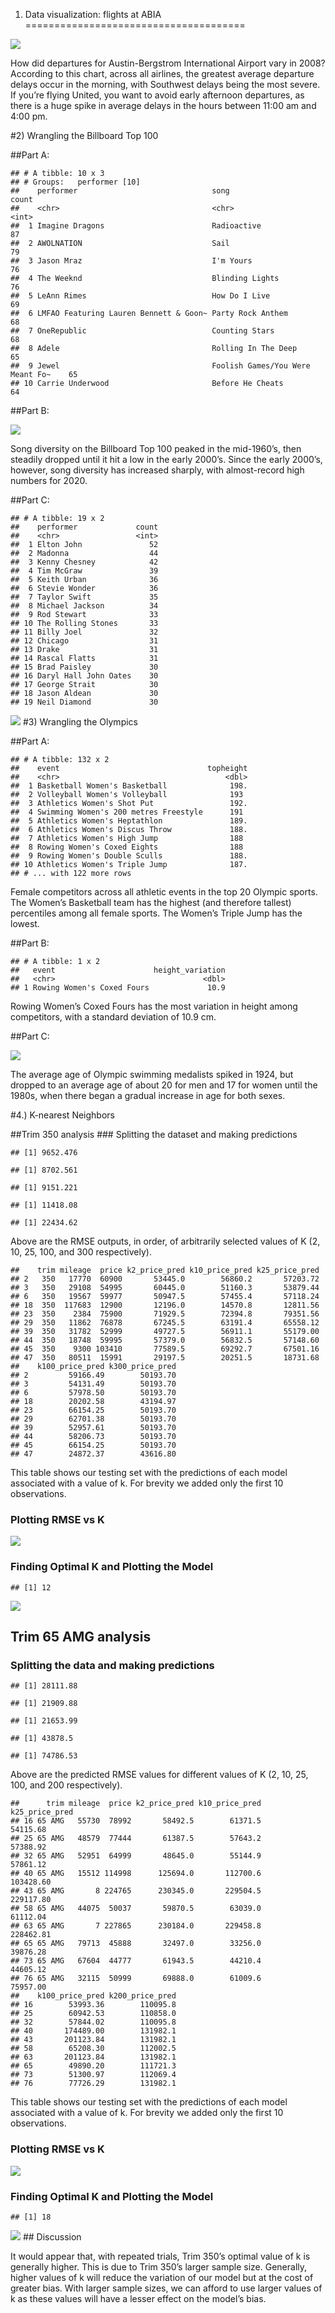 1) Data visualization: flights at ABIA
======================================

![](hw1-markdown_files/figure-markdown_strict/Airline%20Delays%20(1)-1.png)

How did departures for Austin-Bergstrom International Airport vary in
2008? According to this chart, across all airlines, the greatest average
departure delays occur in the morning, with Southwest delays being the
most severe. If you’re flying United, you want to avoid early afternoon
departures, as there is a huge spike in average delays in the hours
between 11:00 am and 4:00 pm.

\#2) Wrangling the Billboard Top 100

\#\#Part A:

    ## # A tibble: 10 x 3
    ## # Groups:   performer [10]
    ##    performer                              song                             count
    ##    <chr>                                  <chr>                            <int>
    ##  1 Imagine Dragons                        Radioactive                         87
    ##  2 AWOLNATION                             Sail                                79
    ##  3 Jason Mraz                             I'm Yours                           76
    ##  4 The Weeknd                             Blinding Lights                     76
    ##  5 LeAnn Rimes                            How Do I Live                       69
    ##  6 LMFAO Featuring Lauren Bennett & Goon~ Party Rock Anthem                   68
    ##  7 OneRepublic                            Counting Stars                      68
    ##  8 Adele                                  Rolling In The Deep                 65
    ##  9 Jewel                                  Foolish Games/You Were Meant Fo~    65
    ## 10 Carrie Underwood                       Before He Cheats                    64

\#\#Part B:

![](hw1-markdown_files/figure-markdown_strict/Musical%20Diversity%20(2B)-1.png)

Song diversity on the Billboard Top 100 peaked in the mid-1960’s, then
steadily dropped until it hit a low in the early 2000’s. Since the early
2000’s, however, song diversity has increased sharply, with
almost-record high numbers for 2020.

\#\#Part C:

    ## # A tibble: 19 x 2
    ##    performer             count
    ##    <chr>                 <int>
    ##  1 Elton John               52
    ##  2 Madonna                  44
    ##  3 Kenny Chesney            42
    ##  4 Tim McGraw               39
    ##  5 Keith Urban              36
    ##  6 Stevie Wonder            36
    ##  7 Taylor Swift             35
    ##  8 Michael Jackson          34
    ##  9 Rod Stewart              33
    ## 10 The Rolling Stones       33
    ## 11 Billy Joel               32
    ## 12 Chicago                  31
    ## 13 Drake                    31
    ## 14 Rascal Flatts            31
    ## 15 Brad Paisley             30
    ## 16 Daryl Hall John Oates    30
    ## 17 George Strait            30
    ## 18 Jason Aldean             30
    ## 19 Neil Diamond             30

![](hw1-markdown_files/figure-markdown_strict/19%20Artists%20that%20are%20Built%20Different%20(2C)-1.png)
\#3) Wrangling the Olympics

\#\#Part A:

    ## # A tibble: 132 x 2
    ##    event                                 topheight
    ##    <chr>                                     <dbl>
    ##  1 Basketball Women's Basketball              198.
    ##  2 Volleyball Women's Volleyball              193 
    ##  3 Athletics Women's Shot Put                 192.
    ##  4 Swimming Women's 200 metres Freestyle      191 
    ##  5 Athletics Women's Heptathlon               189.
    ##  6 Athletics Women's Discus Throw             188.
    ##  7 Athletics Women's High Jump                188 
    ##  8 Rowing Women's Coxed Eights                188 
    ##  9 Rowing Women's Double Sculls               188.
    ## 10 Athletics Women's Triple Jump              187.
    ## # ... with 122 more rows

Female competitors across all athletic events in the top 20 Olympic
sports. The Women’s Basketball team has the highest (and therefore
tallest) percentiles among all female sports. The Women’s Triple Jump
has the lowest.

\#\#Part B:

    ## # A tibble: 1 x 2
    ##   event                      height_variation
    ##   <chr>                                 <dbl>
    ## 1 Rowing Women's Coxed Fours             10.9

Rowing Women’s Coxed Fours has the most variation in height among
competitors, with a standard deviation of 10.9 cm.

\#\#Part C:

![](hw1-markdown_files/figure-markdown_strict/Average%20Age%20of%20Olympic%20Swimmers%20(3C)-1.png)

The average age of Olympic swimming medalists spiked in 1924, but
dropped to an average age of about 20 for men and 17 for women until the
1980s, when there began a gradual increase in age for both sexes.

\#4.) K-nearest Neighbors

\#\#Trim 350 analysis \#\#\# Splitting the dataset and making
predictions

    ## [1] 9652.476

    ## [1] 8702.561

    ## [1] 9151.221

    ## [1] 11418.08

    ## [1] 22434.62

Above are the RMSE outputs, in order, of arbitrarily selected values of
K (2, 10, 25, 100, and 300 respectively).

    ##    trim mileage  price k2_price_pred k10_price_pred k25_price_pred
    ## 2   350   17770  60900       53445.0        56860.2       57203.72
    ## 3   350   29108  54995       60445.0        51160.3       53879.44
    ## 6   350   19567  59977       50947.5        57455.4       57118.24
    ## 18  350  117683  12900       12196.0        14570.8       12811.56
    ## 23  350    2384  75900       71929.5        72394.8       79351.56
    ## 29  350   11862  76878       67245.5        63191.4       65558.12
    ## 39  350   31782  52999       49727.5        56911.1       55179.00
    ## 44  350   18748  59995       57379.0        56832.5       57148.60
    ## 45  350    9300 103410       77589.5        69292.7       67501.16
    ## 47  350   80511  15991       29197.5        20251.5       18731.68
    ##    k100_price_pred k300_price_pred
    ## 2         59166.49        50193.70
    ## 3         54131.49        50193.70
    ## 6         57978.50        50193.70
    ## 18        20202.58        43194.97
    ## 23        66154.25        50193.70
    ## 29        62701.38        50193.70
    ## 39        52957.61        50193.70
    ## 44        58206.73        50193.70
    ## 45        66154.25        50193.70
    ## 47        24872.37        43616.80

This table shows our testing set with the predictions of each model
associated with a value of k. For brevity we added only the first 10
observations.

### Plotting RMSE vs K

![](hw1-markdown_files/figure-markdown_strict/Trim%20350s%20RMSE%20Based%20on%20the%20Value%20of%20K-1.png)

### Finding Optimal K and Plotting the Model

    ## [1] 12

![](hw1-markdown_files/figure-markdown_strict/Finding%20Optimal%20K%20and%20Plotting%20the%20Model%20-1.png)

Trim 65 AMG analysis
--------------------

### Splitting the data and making predictions

    ## [1] 28111.88

    ## [1] 21909.88

    ## [1] 21653.99

    ## [1] 43878.5

    ## [1] 74786.53

Above are the predicted RMSE values for different values of K (2, 10,
25, 100, and 200 respectively).

    ##      trim mileage  price k2_price_pred k10_price_pred k25_price_pred
    ## 16 65 AMG   55730  78992       58492.5        61371.5       54115.68
    ## 25 65 AMG   48579  77444       61387.5        57643.2       57388.92
    ## 32 65 AMG   52951  64999       48645.0        55144.9       57861.12
    ## 40 65 AMG   15512 114998      125694.0       112700.6      103428.60
    ## 43 65 AMG       8 224765      230345.0       229504.5      229117.80
    ## 58 65 AMG   44075  50037       59870.5        63039.0       61112.04
    ## 63 65 AMG       7 227865      230184.0       229458.8      228462.81
    ## 65 65 AMG   79713  45888       32497.0        33256.0       39876.28
    ## 73 65 AMG   67604  44777       61943.5        44210.4       44605.12
    ## 76 65 AMG   32115  50999       69888.0        61009.6       75957.00
    ##    k100_price_pred k200_price_pred
    ## 16        53993.36        110095.8
    ## 25        60942.53        110858.0
    ## 32        57844.02        110095.8
    ## 40       174489.00        131982.1
    ## 43       201123.84        131982.1
    ## 58        65208.30        112002.5
    ## 63       201123.84        131982.1
    ## 65        49890.20        111721.3
    ## 73        51300.97        112069.4
    ## 76        77726.29        131982.1

This table shows our testing set with the predictions of each model
associated with a value of k. For brevity we added only the first 10
observations.

### Plotting RMSE vs K

![](hw1-markdown_files/figure-markdown_strict/Plotting%20RMSE%20vs%20K-1.png)

### Finding Optimal K and Plotting the Model

    ## [1] 18

![](hw1-markdown_files/figure-markdown_strict/Finding%20Optimal%20K%20and%20Plotting%20the%20Model-1.png)
\#\# Discussion

It would appear that, with repeated trials, Trim 350’s optimal value of
k is generally higher. This is due to Trim 350’s larger sample size.
Generally, higher values of k will reduce the variation of our model but
at the cost of greater bias. With larger sample sizes, we can afford to
use larger values of k as these values will have a lesser effect on the
model’s bias.
